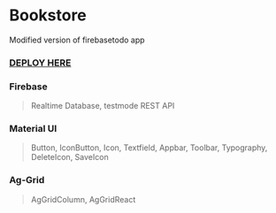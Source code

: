 # Bookstore
Modified version of firebasetodo app

### [DEPLOY HERE](https://bookstore-heroku-react.herokuapp.com/)

### Firebase
>Realtime Database, testmode REST API
### Material UI
>Button, IconButton, Icon, Textfield, Appbar, Toolbar, Typography, DeleteIcon, SaveIcon
### Ag-Grid
>AgGridColumn, AgGridReact